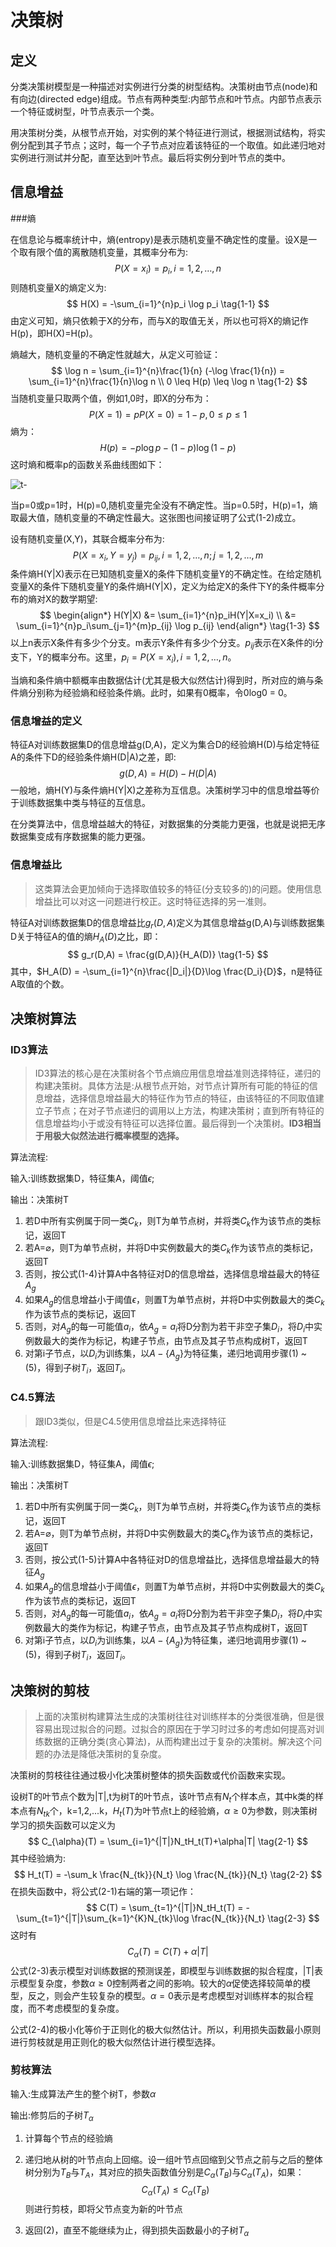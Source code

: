 # 决策树

## 定义

分类决策树模型是一种描述对实例进行分类的树型结构。决策树由节点(node)和有向边(directed edge)组成。节点有两种类型:内部节点和叶节点。内部节点表示一个特征或树型，叶节点表示一个类。

用决策树分类，从根节点开始，对实例的某个特征进行测试，根据测试结构，将实例分配到其子节点；这时，每一个子节点对应着该特征的一个取值。如此递归地对实例进行测试并分配，直至达到叶节点。最后将实例分到叶节点的类中。

## 信息增益

###熵

在信息论与概率统计中，熵(entropy)是表示随机变量不确定性的度量。设X是一个取有限个值的离散随机变量，其概率分布为:
$$
P(X=x_i) = p_i , i=1,2,\dots,n
$$
则随机变量X的熵定义为:
$$
H(X) = -\sum_{i=1}^{n}p_i \log p_i \tag{1-1}
$$
由定义可知，熵只依赖于X的分布，而与X的取值无关，所以也可将X的熵记作H(p)，即H(X)=H(p)。

熵越大，随机变量的不确定性就越大，从定义可验证：
$$
\log n = \sum_{i=1}^{n}\frac{1}{n} (-\log \frac{1}{n}) = \sum_{i=1}^{n}\frac{1}{n}\log n \\
0 \leq H(p) \leq \log n \tag{1-2}
$$
当随机变量只取两个值，例如1,0时，即X的分布为：
$$
P(X=1) = p 
P(X=0) = 1-p , 0 \leq p \leq 1
$$
熵为：
$$
H(p) = -p \log p - (1-p)\log (1-p)
$$
这时熵和概率p的函数关系曲线图如下：

![t-](image/dt-1.png)

当p=0或p=1时，H(p)=0,随机变量完全没有不确定性。当p=0.5时，H(p)=1，熵取最大值，随机变量的不确定性最大。这张图也间接证明了公式(1-2)成立。

设有随机变量(X,Y)，其联合概率分布为:
$$
P(X=x_i,Y=y_j)=p_{ij},i=1,2,\dots,n;j=1,2,\dots,m 
$$
条件熵H(Y|X)表示在已知随机变量X的条件下随机变量Y的不确定性。在给定随机变量X的条件下随机变量Y的条件熵H(Y|X)，定义为给定X的条件下Y的条件概率分布的熵对X的数学期望:
$$
\begin{align*}
H(Y|X) &= \sum_{i=1}^{n}p_iH(Y|X=x_i) \\
&= \sum_{i=1}^{n}p_i\sum_{j=1}^{m}p_{ij} \log p_{ij}
\end{align*} \tag{1-3}
$$
以上n表示X条件有多少个分支。m表示Y条件有多少个分支。$p_{ij}$表示在X条件的i分支下，Y的概率分布。这里，$p_i=P(X=x_i),i=1,2,\dots,n$。

当熵和条件熵中额概率由数据估计(尤其是极大似然估计)得到时，所对应的熵与条件熵分别称为经验熵和经验条件熵。此时，如果有0概率，令0log0 = 0。

### 信息增益的定义

特征A对训练数据集D的信息增益g(D,A)，定义为集合D的经验熵H(D)与给定特征A的条件下D的经验条件熵H(D|A)之差，即:
$$
g(D,A) = H(D) - H(D|A) \tag{1-4}
$$
一般地，熵H(Y)与条件熵H(Y|X)之差称为互信息。决策树学习中的信息增益等价于训练数据集中类与特征的互信息。

在分类算法中，信息增益越大的特征，对数据集的分类能力更强，也就是说把无序数据集变成有序数据集的能力更强。

### 信息增益比

> 这类算法会更加倾向于选择取值较多的特征(分支较多的)的问题。使用信息增益比可以对这一问题进行校正。这时特征选择的另一准则。

特征A对训练数据集D的信息增益比$g_r(D,A)$定义为其信息增益g(D,A)与训练数据集D关于特征A的值的熵$H_A(D)$之比，即：
$$
g_r(D,A) = \frac{g(D,A)}{H_A(D)} \tag{1-5}
$$
其中，$H_A(D) = -\sum_{i=1}^{n}\frac{|D_i|}{D}\log \frac{D_i}{D}$，n是特征A取值的个数。

## 决策树算法

### ID3算法

> ID3算法的核心是在决策树各个节点熵应用信息增益准则选择特征，递归的构建决策树。具体方法是:从根节点开始，对节点计算所有可能的特征的信息增益，选择信息增益最大的特征作为节点的特征，由该特征的不同取值建立子节点；在对子节点递归的调用以上方法，构建决策树；直到所有特征的信息增益均小于或没有特征可以选择位置。最后得到一个决策树。**ID3相当于用极大似然法进行概率模型的选择。**

算法流程:

输入:训练数据集D，特征集A，阈值$\epsilon$;

输出：决策树T

1. 若D中所有实例属于同一类$C_k$，则T为单节点树，并将类$C_k$作为该节点的类标记，返回T
2. 若A=$\varnothing$，则T为单节点树，并将D中实例数最大的类$C_k$作为该节点的类标记，返回T
3. 否则，按公式(1-4)计算A中各特征对D的信息增益，选择信息增益最大的特征$A_g$
4. 如果$A_g$的信息增益小于阈值$\epsilon$，则置T为单节点树，并将D中实例数最大的类$C_k$作为该节点的类标记，返回T
5. 否则，对$A_g$的每一可能值$a_i$，依$A_g=a_i$将D分割为若干非空子集$D_i$，将$D_i$中实例数最大的类作为标记，构建子节点，由节点及其子节点构成树T，返回T
6. 对第i子节点，以$D_i$为训练集，以$A-\{A_g\}$为特征集，递归地调用步骤(1) ~ (5)，得到子树$T_i$，返回$T_i$。

### C4.5算法

> 跟ID3类似，但是C4.5使用信息增益比来选择特征

算法流程:

输入:训练数据集D，特征集A，阈值$\epsilon$;

输出：决策树T

1. 若D中所有实例属于同一类$C_k$，则T为单节点树，并将类$C_k$作为该节点的类标记，返回T
2. 若A=$\varnothing$，则T为单节点树，并将D中实例数最大的类$C_k$作为该节点的类标记，返回T
3. 否则，按公式(1-5)计算A中各特征对D的信息增益比，选择信息增益最大的特征$A_g$
4. 如果$A_g$的信息增益小于阈值$\epsilon$，则置T为单节点树，并将D中实例数最大的类$C_k$作为该节点的类标记，返回T
5. 否则，对$A_g$的每一可能值$a_i$，依$A_g=a_i$将D分割为若干非空子集$D_i$，将$D_i$中实例数最大的类作为标记，构建子节点，由节点及其子节点构成树T，返回T
6. 对第i子节点，以$D_i$为训练集，以$A-\{A_g\}$为特征集，递归地调用步骤(1) ~ (5)，得到子树$T_i$，返回$T_i$。

## 决策树的剪枝

> 上面的决策树构建算法生成的决策树往往对训练样本的分类很准确，但是很容易出现过拟合的问题。过拟合的原因在于学习时过多的考虑如何提高对训练数据的正确分类(贪心算法)，从而构建出过于复杂的决策树。解决这个问题的办法是降低决策树的复杂度。

决策树的剪枝往往通过极小化决策树整体的损失函数或代价函数来实现。

设树T的叶节点个数为|T|,t为树T的叶节点，该叶节点有$N_t$个样本点，其中k类的样本点有$N_{tk}$个，k=1,2,...k，$H_t(T)$为叶节点t上的经验熵，$\alpha \geq 0$为参数，则决策树学习的损失函数可以定义为
$$
C_{\alpha}(T) = \sum_{i=1}^{|T|}N_tH_t(T)+\alpha|T| \tag{2-1}
$$
其中经验熵为:
$$
H_t(T) = -\sum_k \frac{N_{tk}}{N_t} \log \frac{N_{tk}}{N_t} \tag{2-2}
$$
在损失函数中，将公式(2-1)右端的第一项记作：
$$
C(T) = \sum_{t=1}^{|T|}N_tH_t(T) = - \sum_{t=1}^{|T|}\sum_{k=1}^{K}N_{tk}\log \frac{N_{tk}}{N_t} \tag{2-3}
$$
这时有
$$
C_{\alpha}(T) = C(T)+\alpha |T| \tag{2-4}
$$
公式(2-3)表示模型对训练数据的预测误差，即模型与训练数据的拟合程度，|T|表示模型复杂度，参数$\alpha \geq 0$控制两者之间的影响。较大的$\alpha$促使选择较简单的模型，反之，则会产生较复杂的模型。$\alpha=0$表示是考虑模型对训练样本的拟合程度，而不考虑模型的复杂度。

公式(2-4)的极小化等价于正则化的极大似然估计。所以，利用损失函数最小原则进行剪枝就是用正则化的极大似然估计进行模型选择。

### 剪枝算法

输入:生成算法产生的整个树T，参数$\alpha$

输出:修剪后的子树$T_{\alpha}$

1. 计算每个节点的经验熵

2. 递归地从树的叶节点向上回缩。设一组叶节点回缩到父节点之前与之后的整体树分别为$T_B$与$T_A$，其对应的损失函数值分别是$C_{\alpha}(T_B)$与$C_{\alpha}(T_A)$，如果：
   $$
   C_{\alpha}(T_A) \leq C_{\alpha}(T_B)
   $$
   则进行剪枝，即将父节点变为新的叶节点

3. 返回(2)，直至不能继续为止，得到损失函数最小的子树$T_{\alpha}$